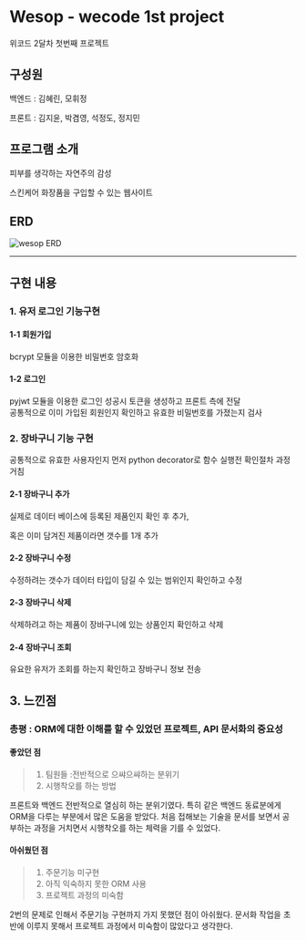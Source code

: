 # Wesop - wecode 1st project 

위코드 2달차 첫번째 프로젝트

## 구성원

백엔드 : 김혜린, 모휘정

프론트 : 김지윤, 박겸영, 석정도, 정지민

## 프로그램 소개
피부를 생각하는 자연주의 감성 

스킨케어 화장품을 구입할 수 있는 웹사이트


## ERD
![wesop ERD](https://lh5.googleusercontent.com/mZrMVsS_1lY9QmArR6yHpGt5hJCq0WE-SsJHElP58oeOvpbKAwSLq33AzgjCjHxl_VhVh2v1GNu51IOEB2Oa=w4068-h1528-rw "wesop ERD")
***
## 구현 내용
### 1. 유저 로그인 기능구현
#### 1-1  회원가입  

bcrypt 모듈을 이용한 비밀번호 암호화

#### 1-2  로그인 

pyjwt 모듈을 이용한 로그인 성공시 토큰을 생성하고 프론트 측에 전달   
공통적으로 이미 가입된 회원인지 확인하고 유효한 비밀번호를 가졌는지 검사

### 2. 장바구니 기능 구현

공통적으로 유효한 사용자인지 먼저 python decorator로 함수 실행전 확인절차 과정 거침
#### 2-1  장바구니 추가 
실제로 데이터 베이스에 등록된 제품인지 확인 후 추가, 

혹은 이미 담겨진 제품이라면 갯수를 1개 추가
#### 2-2  장바구니 수정
   수정하려는 갯수가 데이터 타입이 담길 수 있는 범위인지 확인하고 수정 
#### 2-3  장바구니 삭제
   삭제하려고 하는 제품이 장바구니에 있는 상품인지 확인하고 삭제
#### 2-4  장바구니 조회
   유요한 유저가 조회를 하는지 확인하고 장바구니 정보 전송
## 3. 느낀점
### 총평 : ORM에 대한 이해를 할 수 있었던 프로젝트, API 문서화의 중요성
#### 좋았던 점
>1. 팀원들 :전반적으로 으쌰으쌰하는 분위기
>2. 시행착오를 하는 방법

프론트와 백엔드 전반적으로 열심히 하는 분위기였다.
특히 같은 백엔드 동료분에게 ORM을 다루는 부분에서 많은 도움을 받았다.
처음 접해보는 기술을 문서를 보면서 공부하는 과정을 거치면서 시행착오를 하는 체력을 기를 수 있었다.  
#### 아쉬웠던 점
>1. 주문기능 미구현
>2. 아직 익숙하지 못한  ORM 사용
>3. 프로젝트 과정의 미숙함

2번의 문제로 인해서 주문기능 구현까지 가지 못했던 점이 아쉬웠다.
문서화 작업을 초반에 이루지 못해서 프로젝트 과정에서 미숙함이 많았다고 생각한다.

